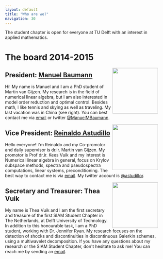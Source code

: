 ```yaml
---
layout: default
title: "Who are we?"
navigation: 30
---
```


The student chapter is open for everyone at TU Delft with an interest in applied mathematics.

The board 2014-2015
===================

<img align="right" src="{{ site.baseurl }}/images/manuel_china.jpg" height="150" />

President: [Manuel Baumann]
---------------------------

Hi! My name is Manuel and I am a PhD student of Martin van Gijzen. My research is in the field of numerical linear algebra, but I am also interested in model order reduction and optimal control.
Besides math, I like tennis and skying as well as traveling. My last vacation was in China (see right). You can best contact me via [email](mailto:M.M.Baumann@tudelft.nl) or twitter [@ManuelMBaumann](https://twitter.com/ManuelMBaumann).


<img align="right" src="{{ site.baseurl }}/images/reinaldo.jpg" height="150" />

Vice President: [Reinaldo Astudillo]
---------------------------

Hello everyone! I'm Reinaldo and my Co-promotor and daily supervisor is dr.ir. Martin van Gijzen. My promotor is Prof dr.ir. Kees Vuik and my interest is Numerical linear algebra in general, focus on Krylov subspace methods, spectra and pseudospectra computations, linear systems, preconditioning. The best way to contact me is via [email](mailto:R.A.Astudillo@tudelft.nl). My twitter account is [@astudillor](https://twitter.com/astudillor).


<img align="right" src="{{ site.baseurl }}/images/thea.jpg" height="150" />

Secretary and Treasurer: Thea Vuik 
---------------------------

My name is Thea Vuik and I am the first secretary and treasure of the first SIAM Student Chapter in The Netherlands, at Delft University of Technology. In addition to this honourable task, I am a PhD student, working with Dr. Jennifer Ryan. My research focuses on the detection of shocks and discontinuities in discontinuous Galerkin schemes, using a multiwavelet decomposition. If you have any questions about my research or the SIAM Student Chapter, don't hesitate to ask me! You can reach me by sending an [email](mailto:M.J.Vuik@tudelft.nl).


[Manuel Baumann]: http://www.manuelbaumann.de
[Reinaldo Astudillo]: http://ta.twi.tudelft.nl/nw/users/rastudillo/
